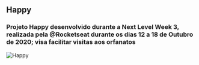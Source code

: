 ## Happy

### Projeto Happy desenvolvido durante a Next Level Week 3, realizada pela @Rocketseat durante os dias 12 a 18 de Outubro de 2020; visa facilitar visitas aos orfanatos

![Happy](public/images/happy)
